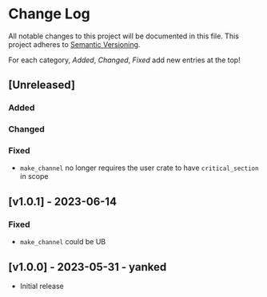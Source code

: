 # Change Log

All notable changes to this project will be documented in this file.
This project adheres to [Semantic Versioning](http://semver.org/).

For each category, *Added*, *Changed*, *Fixed* add new entries at the top!

## [Unreleased]

### Added

### Changed

### Fixed

- `make_channel` no longer requires the user crate to have `critical_section` in scope

## [v1.0.1] - 2023-06-14

### Fixed

- `make_channel` could be UB

## [v1.0.0] - 2023-05-31 - yanked 

- Initial release

